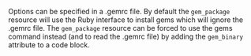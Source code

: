 Options can be specified in a .gemrc file. By default the `gem_package`
resource will use the Ruby interface to install gems which will ignore
the .gemrc file. The `gem_package` resource can be forced to use the
gems command instead (and to read the .gemrc file) by adding the
`gem_binary` attribute to a code block.
